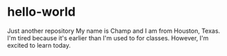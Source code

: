 # hello-world
Just another repository
My name is Champ and I am from Houston, Texas. I'm tired because it's earlier than I'm used to for classes. However, I'm excited to learn today.

